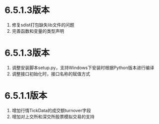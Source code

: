 # 6.5.1.3版本
1. 修复sdist打包缺失lib文件的问题
2. 完善函数和变量的类型声明

# 6.5.1.3版本
1. 调整安装脚本setup.py，支持Windows下安装时根据Python版本进行编译
2. 调整接口初始化时，接口名称的赋值方式

# 6.5.1.1版本

1. 增加行情TickData的成交额turnover字段
2. 增加对上交所和深交所股票模拟交易的支持
